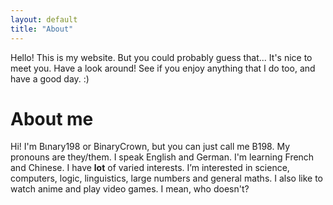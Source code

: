 ```yaml
---
layout: default
title: "About"
---
```


Hello! This is my website. But you could probably guess that... It's nice to meet you. Have a look around! See if you enjoy anything that I do too, and have a good day. :)

# About me

Hi! I'm Bιnary198 or BinaryCrown, but you can just call me B198. My pronouns are they/them. I speak English and German. I'm learning French and Chinese. I have **lot** of varied interests. I’m interested in science, computers, logic, linguistics, large numbers and general maths. I also like to watch anime and play video games. I mean, who doesn't?
